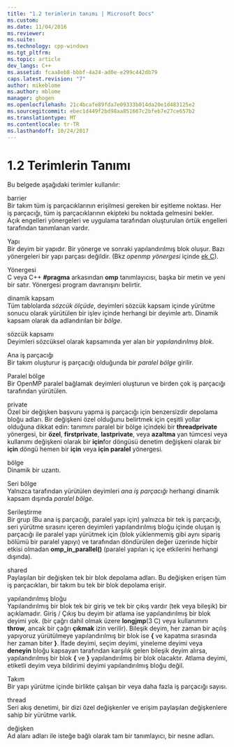 ```yaml
---
title: "1.2 terimlerin tanımı | Microsoft Docs"
ms.custom: 
ms.date: 11/04/2016
ms.reviewer: 
ms.suite: 
ms.technology: cpp-windows
ms.tgt_pltfrm: 
ms.topic: article
dev_langs: C++
ms.assetid: fcaa8eb8-bbbf-4a24-ad0e-e299c442db79
caps.latest.revision: "7"
author: mikeblome
ms.author: mblome
manager: ghogen
ms.openlocfilehash: 21c4bcafe89fda7e09333b014da20e1d483125e2
ms.sourcegitcommit: ebec1d449f2bd98aa851667c2bfeb7e27ce657b2
ms.translationtype: MT
ms.contentlocale: tr-TR
ms.lasthandoff: 10/24/2017
---
```

# <a name="12-definition-of-terms"></a>1.2 Terimlerin Tanımı
Bu belgede aşağıdaki terimler kullanılır:  
  
 barrier  
 Bir takım tüm iş parçacıklarının erişilmesi gereken bir eşitleme noktası.  Her iş parçacığı, tüm iş parçacıklarının ekipteki bu noktada gelmesini bekler. Açık engelleri yönergeleri ve uygulama tarafından oluşturulan örtük engelleri tarafından tanımlanan vardır.  
  
 Yapı  
 Bir deyim bir yapıdır. Bir yönerge ve sonraki yapılandırılmış blok oluşur. Bazı yönergeleri bir yapı parçası değildir. (Bkz *openmp yönergesi* içinde [ek C](../../parallel/openmp/c-openmp-c-and-cpp-grammar.md)).  
  
 Yönergesi  
 C veya C++ **#pragma** arkasından **omp** tanımlayıcısı, başka bir metin ve yeni bir satır. Yönergesi program davranışını belirtir.  
  
 dinamik kapsam  
 Tüm tablolarda *sözcük ölçüde*, deyimleri sözcük kapsam içinde yürütme sonucu olarak yürütülen bir işlev içinde herhangi bir deyimle artı. Dinamik kapsam olarak da adlandırılan bir *bölge*.  
  
 sözcük kapsamı  
 Deyimleri sözcüksel olarak kapsamında yer alan bir *yapılandırılmış blok*.  
  
 Ana iş parçacığı  
 Bir takım oluşturur iş parçacığı olduğunda bir *paralel bölge* girilir.  
  
 Paralel bölge  
 Bir OpenMP paralel bağlamak deyimleri oluşturun ve birden çok iş parçacığı tarafından yürütülen.  
  
 private  
 Özel bir değişken başvuru yapma iş parçacığı için benzersizdir depolama bloğu adları. Bir değişkeni özel olduğunu belirtmek için çeşitli yollar olduğuna dikkat edin: tanımını paralel bir bölge içindeki bir **threadprivate** yönergesi, bir **özel**, **firstprivate**, **lastprivate**, veya **azaltma** yan tümcesi veya kullanımı değişkeni olarak bir **için**for döngüsü denetim değişkeni olarak bir **için** döngü hemen bir **için** veya **için paralel** yönergesi.  
  
 bölge  
 Dinamik bir uzantı.  
  
 Seri bölge  
 Yalnızca tarafından yürütülen deyimleri *ana iş parçacığı* herhangi dinamik kapsam dışında *paralel bölge*.  
  
 Serileştirme  
 Bir grup (Bu ana iş parçacığı, paralel yapı için) yalnızca bir tek iş parçacığı, seri yürütme sırasını içeren deyimleri yapılandırılmış bloğu içinde oluşan iş parçacığı ile paralel yapı yürütmek için (blok yüklenmemiş gibi aynı sipariş bölümü bir paralel yapıyı) ve tarafından döndürülen değer üzerinde hiçbir etkisi olmadan **omp_in_parallel()** (paralel yapıları iç içe etkilerini herhangi dışında).  
  
 shared  
 Paylaşılan bir değişken tek bir blok depolama adları. Bu değişken erişen tüm iş parçacıkları, bir takım bu tek bir blok depolama erişir.  
  
 yapılandırılmış bloğu  
 Yapılandırılmış bir blok tek bir giriş ve tek bir çıkış vardır (tek veya bileşik) bir açıklamadır. Giriş / Çıkış bu deyim bir atlama ise yapılandırılmış bir blok deyimi yok. (bir çağrı dahil olmak üzere **longjmp**(3 C) veya kullanımını **throw**, ancak bir çağrı **çıkmak** izin verilir). Bileşik deyim, her zaman bir açılış yapıyoruz yürütülmeye yapılandırılmış bir blok ise **{** ve kapatma sırasında her zaman biter **}**. İfade deyimi, seçim deyimi, yineleme deyimi veya **deneyin** bloğu kapsayan tarafından karşılık gelen bileşik deyim alırsa, yapılandırılmış bir blok **{** ve **}** yapılandırılmış bir blok olacaktır. Atlama deyimi, etiketli deyim veya bildirimi deyimi yapılandırılmış bloğu değil.  
  
 Takım  
 Bir yapı yürütme içinde birlikte çalışan bir veya daha fazla iş parçacığı sayısı.  
  
 thread  
 Seri akış denetimi, bir dizi özel değişkenler ve erişim paylaşılan değişkenlere sahip bir yürütme varlık.  
  
 değişken  
 Ad alanı adları ile isteğe bağlı olarak tam bir tanımlayıcı, bir nesne adları.